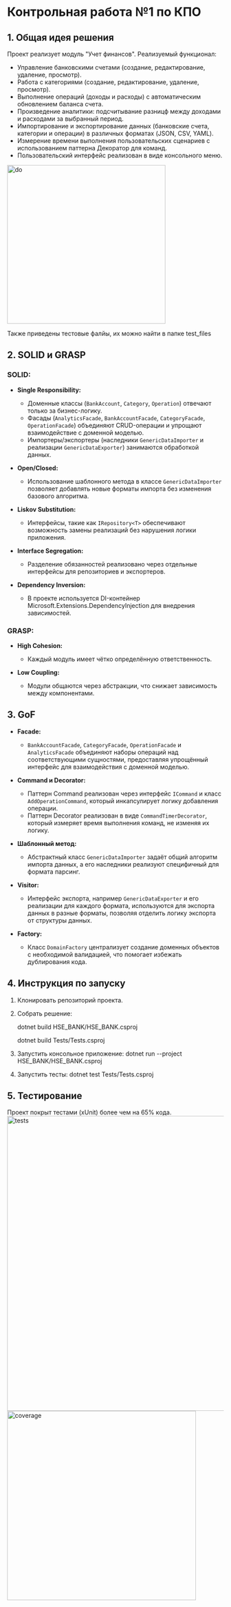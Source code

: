# Контрольная работа №1 по КПО

## 1. Общая идея решения

Проект реализует модуль "Учет финансов". Реализуемый функционал:
- Управление банковскими счетами (создание, редактирование, удаление, просмотр).
- Работа с категориями (создание, редактирование, удаление, просмотр).
- Выполнение операций (доходы и расходы) с автоматическим обновлением баланса счета.
- Произведение аналитики: подсчитывание разницф между доходами и расходами за выбранный период.
- Импортирование и экспортирование данных (банковские счета, категории и операции) в различных форматах (JSON, CSV, YAML).
- Измерение времени выполнения пользовательских сценариев с использованием паттерна Декоратор для команд.
- Пользовательский интерфейс реализован в виде консольного меню.
<img width="368" alt="do" src="https://github.com/user-attachments/assets/896de467-f0cb-4a22-921b-f77924da8446" />

Также приведены тестовые фалйы, их можно найти в папке test_files
## 2. SOLID и GRASP

### SOLID:
- **Single Responsibility:**  
  - Доменные классы (`BankAccount`, `Category`, `Operation`) отвечают только за бизнес-логику.
  - Фасады (`AnalyticsFacade`, `BankAccountFacade`, `CategoryFacade`, `OperationFacade`) объединяют CRUD-операции и упрощают взаимодействие с доменной моделью.
  - Импортеры/экспортеры (наследники `GenericDataImporter` и реализации `GenericDataExporter`) занимаются обработкой данных.

- **Open/Closed:**  
  - Использование шаблонного метода в классе `GenericDataImporter` позволяет добавлять новые форматы импорта без изменения базового алгоритма.
  
- **Liskov Substitution:**  
  - Интерфейсы, такие как `IRepository<T>` обеспечивают возможность замены реализаций без нарушения логики приложения.
  
- **Interface Segregation:**  
  - Разделение обязанностей реализовано через отдельные интерфейсы для репозиториев и экспортеров.
  
- **Dependency Inversion:**  
  - В проекте используется DI-контейнер Microsoft.Extensions.DependencyInjection для внедрения зависимостей.

### GRASP:
- **High Cohesion:**  
  - Каждый модуль имеет чётко определённую ответственность.
  
- **Low Coupling:**  
  - Модули общаются через абстракции, что снижает зависимость между компонентами.

## 3. GoF

- **Facade:**  
  - `BankAccountFacade`, `CategoryFacade`, `OperationFacade` и `AnalyticsFacade` объединяют наборы операций над соответствующими сущностями, предоставляя упрощённый интерфейс для взаимодействия с доменной моделью.
  
- **Command и Decorator:**  
  - Паттерн Command реализован через интерфейс `ICommand` и класс `AddOperationCommand`, который инкапсулирует логику добавления операции.
  - Паттерн Decorator реализован в виде `CommandTimerDecorator`, который измеряет время выполнения команд, не изменяя их логику.
  
- **Шаблонный метод:**  
  - Абстрактный класс `GenericDataImporter` задаёт общий алгоритм импорта данных, а его наследники реализуют специфичный для формата парсинг.
  
- **Visitor:**  
  - Интерфейс экспорта, например `GenericDataExporter` и его реализации для каждого формата, используются для экспорта данных в разные форматы, позволяя отделить логику экспорта от структуры данных.
  
- **Factory:**  
  - Класс `DomainFactory` централизует создание доменных объектов с необходимой валидацией, что помогает избежать дублирования кода.

## 4. Инструкция по запуску

1. Клонировать репозиторий проекта.
2. Собрать решение:
    
   dotnet build HSE_BANK/HSE_BANK.csproj
   
   dotnet build Tests/Tests.csproj
4. Запустить консольное приложение: dotnet run --project HSE_BANK/HSE_BANK.csproj
5. Запустить тесты: dotnet test Tests/Tests.csproj

## 5. Тестирование

Проект покрыт тестами (xUnit) более чем на 65% кода. 
<img width="684" alt="tests" src="https://github.com/user-attachments/assets/863a064d-a828-4ff0-8a76-90f4f55ef9b3" />
<img width="439" alt="coverage" src="https://github.com/user-attachments/assets/231fe54f-f13e-47c1-b33a-740b5a4067c8" />
